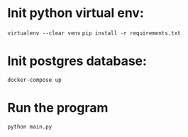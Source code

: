 # Init python virtual env:
`virtualenv --clear venv`
`pip install -r requirements.txt`

# Init postgres database:
`docker-compose up`

# Run the program
`python main.py`
